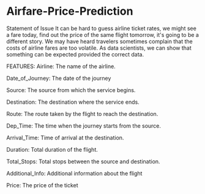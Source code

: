 # Airfare-Price-Prediction
Statement of Issue It can be hard to guess airline ticket rates, we might see a fare today, find out the price of the same flight tomorrow, it's going to be a different story. We may have heard travelers sometimes complain that the costs of airline fares are too volatile. As data scientists, we can show that something can be expected provided the correct data. 

FEATURES: Airline: The name of the airline.

Date_of_Journey: The date of the journey

Source: The source from which the service begins.

Destination: The destination where the service ends.

Route: The route taken by the flight to reach the destination.

Dep_Time: The time when the journey starts from the source.

Arrival_Time: Time of arrival at the destination.

Duration: Total duration of the flight.

Total_Stops: Total stops between the source and destination.

Additional_Info: Additional information about the flight

Price: The price of the ticket
